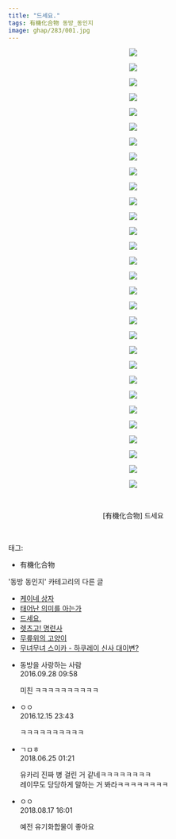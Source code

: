```yaml
---
title: "드세요."
tags: 有機化合物 동방_동인지
image: ghap/283/001.jpg
---
```

<div class="article">
<p style="text-align: center; clear: none; float: none;"><img src="{{ site.nasurl }}/ghap/283/001.jpg"/></p>
<p style="text-align: center; clear: none; float: none;"><img src="{{ site.nasurl }}/ghap/283/002.jpg"/></p>
<p style="text-align: center; clear: none; float: none;"><img src="{{ site.nasurl }}/ghap/283/003.jpg"/></p>
<p style="text-align: center; clear: none; float: none;"><img src="{{ site.nasurl }}/ghap/283/004.jpg"/></p>
<p style="text-align: center; clear: none; float: none;"><img src="{{ site.nasurl }}/ghap/283/005.jpg"/></p>
<p style="text-align: center; clear: none; float: none;"><img src="{{ site.nasurl }}/ghap/283/006.jpg"/></p>
<p style="text-align: center; clear: none; float: none;"><img src="{{ site.nasurl }}/ghap/283/007.jpg"/></p>
<p style="text-align: center; clear: none; float: none;"><img src="{{ site.nasurl }}/ghap/283/008.jpg"/></p>
<p style="text-align: center; clear: none; float: none;"><img src="{{ site.nasurl }}/ghap/283/009.jpg"/></p>
<p style="text-align: center; clear: none; float: none;"><img src="{{ site.nasurl }}/ghap/283/010.jpg"/></p>
<p style="text-align: center; clear: none; float: none;"><img src="{{ site.nasurl }}/ghap/283/011.jpg"/></p>
<p style="text-align: center; clear: none; float: none;"><img src="{{ site.nasurl }}/ghap/283/012.jpg"/></p>
<p style="text-align: center; clear: none; float: none;"><img src="{{ site.nasurl }}/ghap/283/013.jpg"/></p>
<p style="text-align: center; clear: none; float: none;"><img src="{{ site.nasurl }}/ghap/283/014.jpg"/></p>
<p style="text-align: center; clear: none; float: none;"><img src="{{ site.nasurl }}/ghap/283/015.jpg"/></p>
<p style="text-align: center; clear: none; float: none;"><img src="{{ site.nasurl }}/ghap/283/016.jpg"/></p>
<p style="text-align: center; clear: none; float: none;"><img src="{{ site.nasurl }}/ghap/283/017.jpg"/></p>
<p style="text-align: center; clear: none; float: none;"><img src="{{ site.nasurl }}/ghap/283/018.jpg"/></p>
<p style="text-align: center; clear: none; float: none;"><img src="{{ site.nasurl }}/ghap/283/019.jpg"/></p>
<p style="text-align: center; clear: none; float: none;"><img src="{{ site.nasurl }}/ghap/283/020.jpg"/></p>
<p style="text-align: center; clear: none; float: none;"><img src="{{ site.nasurl }}/ghap/283/021.jpg"/></p>
<p style="text-align: center; clear: none; float: none;"><img src="{{ site.nasurl }}/ghap/283/022.jpg"/></p>
<p style="text-align: center; clear: none; float: none;"><img src="{{ site.nasurl }}/ghap/283/023.jpg"/></p>
<p style="text-align: center; clear: none; float: none;"><img src="{{ site.nasurl }}/ghap/283/024.jpg"/></p>
<p style="text-align: center; clear: none; float: none;"><img src="{{ site.nasurl }}/ghap/283/025.jpg"/></p>
<p style="text-align: center; clear: none; float: none;"><img src="{{ site.nasurl }}/ghap/283/026.jpg"/></p>
<p style="text-align: center; clear: none; float: none;"><img src="{{ site.nasurl }}/ghap/283/027.jpg"/></p>
<p style="text-align: center; clear: none; float: none;"><img src="{{ site.nasurl }}/ghap/283/028.jpg"/></p>
<p style="text-align: center; clear: none; float: none;"><img src="{{ site.nasurl }}/ghap/283/029.jpg"/></p>
<p style="text-align: center; clear: none; float: none;"><img src="{{ site.nasurl }}/ghap/283/030.jpg"/></p>
<p style="text-align: center; clear: none; float: none;"><br/></p>
<p style="text-align: center; clear: none; float: none;">[有機化合物] 드세요</p>
<p><br/></p>
</div><div class="tagTrail">
<p>태그: </p>
<ul>
<li>有機化合物</li>
</ul>
</div><div class="another">
<p>'동방 동인지' 카테고리의 다른 글</p>
<ul>
<li><a href="/2016-06-19-ghap_286">케이네 상자</a></li>
<li><a href="/2016-06-19-ghap_285">태어난 의미를 아는가</a></li>
<li><a href="/2016-06-19-ghap_283">드세요.</a></li>
<li><a href="/2016-06-19-ghap_282">렛츠고! 명련사</a></li>
<li><a href="/2016-06-19-ghap_281">무릎위의 고양이</a></li>
<li><a href="/2016-06-19-ghap_279">무녀무녀 스이카 - 하쿠레이 신사 대이변?</a></li>
</ul>
</div><div class="cb_module cb_fluid">
<div class="cb_wrt cb_profile">
<div class="comment">
<ul>
<li class="cb_thumb_off" id="comment14815394">
<div class="cb_comment_area">
<div class="cb_info_area">
<div class="cb_section">
<span class="cb_nick_name">동방을 사랑하는 사람</span>
</div>
<div class="cb_section">
<span class="cb_date">2016.09.28 09:58 </span>
</div>
</div>
<div class="cb_dsc_comment">
<p class="cb_dsc">
											미친 ㅋㅋㅋㅋㅋㅋㅋㅋㅋㅋ
										</p>
</div>
</div></li>
<li class="cb_thumb_off" id="comment14870748">
<div class="cb_comment_area">
<div class="cb_info_area">
<div class="cb_section">
<span class="cb_nick_name">ㅇㅇ</span>
</div>
<div class="cb_section">
<span class="cb_date">2016.12.15 23:43 </span>
</div>
</div>
<div class="cb_dsc_comment">
<p class="cb_dsc">
											ㅋㅋㅋㅋㅋㅋㅋㅋㅋㅋ
										</p>
</div>
</div></li>
<li class="cb_thumb_off" id="comment15276395">
<div class="cb_comment_area">
<div class="cb_info_area">
<div class="cb_section">
<span class="cb_nick_name">ㄱㅁㅎ</span>
</div>
<div class="cb_section">
<span class="cb_date">2018.06.25 01:21 </span>
</div>
</div>
<div class="cb_dsc_comment">
<p class="cb_dsc">
											유카리 진짜 병 걸린 거 같네ㅋㅋㅋㅋㅋㅋㅋㅋ<br/>
레이무도 당당하게 말하는 거 봐라ㅋㅋㅋㅋㅋㅋㅋㅋ
										</p>
</div>
</div></li>
<li class="cb_thumb_off" id="comment15310868">
<div class="cb_comment_area">
<div class="cb_info_area">
<div class="cb_section">
<span class="cb_nick_name">ㅇㅇ</span>
</div>
<div class="cb_section">
<span class="cb_date">2018.08.17 16:01 </span>
</div>
</div>
<div class="cb_dsc_comment">
<p class="cb_dsc">
											예전 유기화합물이 좋아요
										</p>
</div>
</div></li>
</ul>
</div>
</div><!-- commentList close -->
</div>